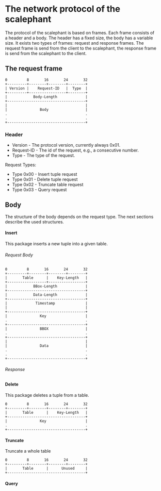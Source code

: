 # The network protocol of the scalephant

The protocol of the scalephant is based on frames. Each frame consists of a header and a body. The header has a fixed size, the body has a variable size. It exists two types of frames: request and response frames. The request frame is send from the client to the scalephant, the response frame is send from the scalephant to the client.

## The request frame

    0         8       16       24       32
	+---------+--------+--------+--------+
	| Version |    Request-ID   |  Type  |
	+---------+-----------------+--------+
	|            Body-Length             |
	+------------------------------------+
	|                                    |
	|               Body                 |
	.                                    .
	.                                    .
	+------------------------------------+
 
### Header

* Version - The protocol version, currently always 0x01.
* Request-ID - The id of the request, e.g., a consecutive number.
* Type - The type of the request.

Request Types:

* Type 0x00 - Insert tuple request
* Type 0x01 - Delete tuple request
* Type 0x02 - Truncate table request
* Type 0x03 - Query request

## Body
The structure of the body depends on the request type. The next sections describe the used structures.

#### Insert
This package inserts a new tuple into a given table. 

###### Request Body

    0         8       16       24       32
	+---------+--------+--------+--------+
	|       Table      |    Key-Length   |
	+------------------+-----------------+
	|            BBox-Length             |
	+------------------------------------+
	|            Data-Length             |
	+------------------------------------+
	|             Timestamp              |
	|                                    |
	+------------------------------------+
	|               Key                  |
	.                                    .
	+------------------------------------+
	|               BBOX                 |
	.                                    .
	+------------------------------------+
	|                                    |
	|               Data                 |
	.                                    .
	.                                    .
	+------------------------------------+
	

###### Response 

#### Delete
This package deletes a tuple from a table.

    0         8       16       24       32
	+---------+--------+--------+--------+
	|       Table      |    Key-Length   |
	+------------------------------------+
	|               Key                  |
	.                                    .
	+------------------------------------+


#### Truncate
Truncate a whole table

    0         8       16       24       32
	+---------+--------+--------+--------+
	|       Table      |      Unused     |
	+------------------------------------+

#### Query



